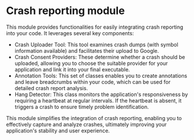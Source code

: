 # Crash reporting module

This module provides functionalities for easily integrating crash reporting into your code. It leverages several key components:

- Crash Uploader Tool: This tool examines crash dumps (with symbol information available) and facilitates their upload to Google.
- Crash Consent Providers: These determine whether a crash should be uploaded, allowing you to choose the suitable provider for your application and link it into your final executable.
- Annotation Tools: This set of classes enables you to create annotations and leave breadcrumbs within your code, which can be used for detailed crash report analysis.
- Hang Detector: This class monitors the application's responsiveness by requiring a heartbeat at regular intervals. If the heartbeat is absent, it triggers a crash to ensure timely problem identification.

This module simplifies the integration of crash reporting, enabling you to effectively capture and analyze crashes, ultimately improving your application's stability and user experience.
